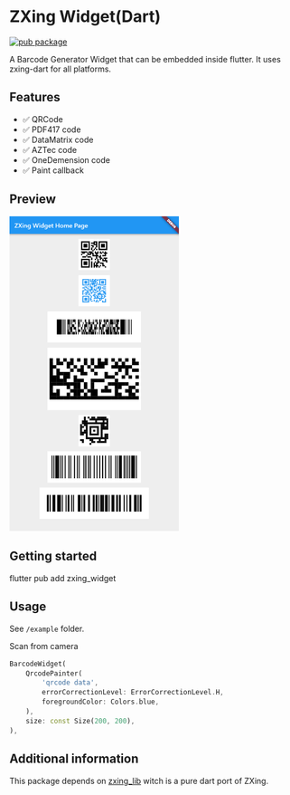 # ZXing Widget(Dart)
[![pub package](https://img.shields.io/pub/v/zxing_widget.svg)](https://pub.dartlang.org/packages/zxing_widget)

A Barcode Generator Widget that can be embedded inside flutter. It uses zxing-dart for all platforms.

## Features

- ✅ QRCode
- ✅ PDF417 code
- ✅ DataMatrix code
- ✅ AZTec code
- ✅ OneDemension code
- ✅ Paint callback

## Preview

<img src="preview/codes.png" width="300" alt="Code Generator Preview"/>

## Getting started

flutter pub add zxing_widget

## Usage

See `/example` folder.

Scan from camera
```dart
BarcodeWidget(
    QrcodePainter(
        'qrcode data',
        errorCorrectionLevel: ErrorCorrectionLevel.H,
        foregroundColor: Colors.blue,
    ),
    size: const Size(200, 200),
),
```

## Additional information

This package depends on [zxing_lib](https://pub.flutter-io.cn/packages/zxing_lib) witch is a pure dart port of ZXing.
